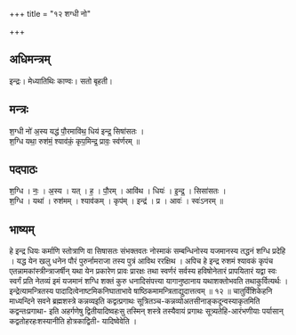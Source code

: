 +++
title = "१२ शग्धी नो"

+++
## अधिमन्त्रम्
इन्द्रः। मेध्यातिथिः काण्वः। सतो बृहती।

## मन्त्रः
श॒ग्धी नो॑ अ॒स्य यद्ध॑ पौ॒रमावि॑थ॒ धिय॑ इन्द्र॒ सिषा॑सतः ।  
श॒ग्धि यथा॒ रुश॑मं॒ श्याव॑कं॒ कृप॒मिन्द्र॒ प्रावः॒ स्व॑र्णरम् ॥

## पदपाठः
श॒ग्धि । नः॒ । अ॒स्य । यत् । ह॒ । पौ॒रम् । आवि॑थ । धियः॑ । इ॒न्द्र॒ । सिसा॑सतः ।  
श॒ग्धि । यथा॑ । रुश॑मम् । श्याव॑कम् । कृप॑म् । इन्द्र॑ । प्र । आवः॑ । स्वः॑ऽनरम् ॥

## भाष्यम्
हे इन्द्र धियः कर्माणि स्तोत्राणि वा सिषासतः संभक्तवतः नोस्माकं सम्बन्धिनोस्य यजमानस्य तद्धनं शग्धि प्रदेहि । यद्ध येन खलु धनेन पौरं पुरुर्नामराजा तस्य पुत्रं आविथ ररक्षिथ । अपिच हे इन्द्र रुशमं श्यावकं कृपंच एतन्नामकांस्त्रीन्त्राजर्षीन् यथा येन प्रकारेण प्रावः प्रारक्षः तथा स्वर्णरं सर्वस्य हविषोनेतारं प्रापयितारं यद्वा स्वः स्वर्गं प्रति नेतव्यं इमं यजमानं शग्धि शक्तं कुरु धनादिसंपत्त्या यागानुष्ठानाय यथाशक्तोभवति तथाकुर्वित्यर्थः । इन्द्रेत्यामन्त्रितस्य पादादित्वेनाष्टमिकनिघाताभावे षाष्ठिकमामन्त्रिताद्युदात्तत्वम् ॥ १२ ॥ चातुर्विंशिकेहनि माध्यन्दिने सवने ब्रह्मशस्त्रे कन्नव्यइति कद्वत्प्रगाथः सूत्रितञ्च-कन्नव्योअतसीनाङ्कदून्वस्याकृतमिति कद्वन्तःप्रगाथा- इति अहर्गणेषु द्वितीयादिष्वहःसु तस्मिन् शस्त्रे तस्यैवायं प्रगाथः सूत्र्यतेहि-आरंभणीयाः पर्यासान् कद्वतोहरहःशस्यानीति होत्रकाद्विती- यादिष्वेवेति ।